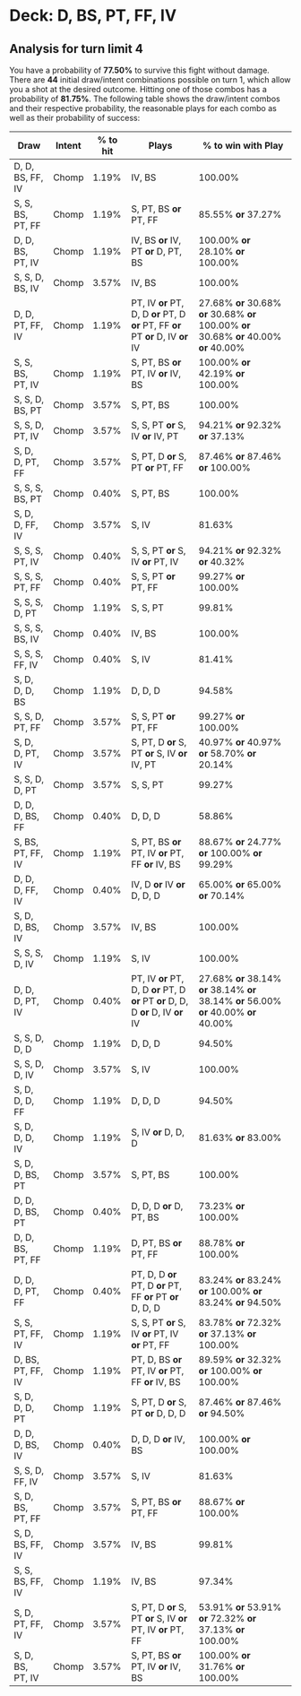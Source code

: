 # Deck: D, BS, PT, FF, IV
## Analysis for turn limit 4
You have a probability of **77.50%** to survive this fight without damage. There are **44** initial draw/intent combinations possible on turn 1, which allow you a shot at the desired outcome. Hitting one of those combos has a probability of **81.75%**.
The following table shows the draw/intent combos and their respective probability, the reasonable plays for each combo as well as their probability of success:

|Draw|Intent|% to hit|Plays|% to win with Play|
|----|------|--------|-----|------------------|
|D, D, BS, FF, IV|Chomp|1.19%|IV, BS|100.00%|
|S, S, BS, PT, FF|Chomp|1.19%|S, PT, BS **or** PT, FF|85.55% **or** 37.27%|
|D, D, BS, PT, IV|Chomp|1.19%|IV, BS **or** IV, PT **or** D, PT, BS|100.00% **or** 28.10% **or** 100.00%|
|S, S, D, BS, IV|Chomp|3.57%|IV, BS|100.00%|
|D, D, PT, FF, IV|Chomp|1.19%|PT, IV **or** PT, D, D **or** PT, D **or** PT, FF **or** PT **or** D, IV **or** IV|27.68% **or** 30.68% **or** 30.68% **or** 100.00% **or** 30.68% **or** 40.00% **or** 40.00%|
|S, S, BS, PT, IV|Chomp|1.19%|S, PT, BS **or** PT, IV **or** IV, BS|100.00% **or** 42.19% **or** 100.00%|
|S, S, D, BS, PT|Chomp|3.57%|S, PT, BS|100.00%|
|S, S, D, PT, IV|Chomp|3.57%|S, S, PT **or** S, IV **or** IV, PT|94.21% **or** 92.32% **or** 37.13%|
|S, D, D, PT, FF|Chomp|3.57%|S, PT, D **or** S, PT **or** PT, FF|87.46% **or** 87.46% **or** 100.00%|
|S, S, S, BS, PT|Chomp|0.40%|S, PT, BS|100.00%|
|S, D, D, FF, IV|Chomp|3.57%|S, IV|81.63%|
|S, S, S, PT, IV|Chomp|0.40%|S, S, PT **or** S, IV **or** PT, IV|94.21% **or** 92.32% **or** 40.32%|
|S, S, S, PT, FF|Chomp|0.40%|S, S, PT **or** PT, FF|99.27% **or** 100.00%|
|S, S, S, D, PT|Chomp|1.19%|S, S, PT|99.81%|
|S, S, S, BS, IV|Chomp|0.40%|IV, BS|100.00%|
|S, S, S, FF, IV|Chomp|0.40%|S, IV|81.41%|
|S, D, D, D, BS|Chomp|1.19%|D, D, D|94.58%|
|S, S, D, PT, FF|Chomp|3.57%|S, S, PT **or** PT, FF|99.27% **or** 100.00%|
|S, D, D, PT, IV|Chomp|3.57%|S, PT, D **or** S, PT **or** S, IV **or** IV, PT|40.97% **or** 40.97% **or** 58.70% **or** 20.14%|
|S, S, D, D, PT|Chomp|3.57%|S, S, PT|99.27%|
|D, D, D, BS, FF|Chomp|0.40%|D, D, D|58.86%|
|S, BS, PT, FF, IV|Chomp|1.19%|S, PT, BS **or** PT, IV **or** PT, FF **or** IV, BS|88.67% **or** 24.77% **or** 100.00% **or** 99.29%|
|D, D, D, FF, IV|Chomp|0.40%|IV, D **or** IV **or** D, D, D|65.00% **or** 65.00% **or** 70.14%|
|S, D, D, BS, IV|Chomp|3.57%|IV, BS|100.00%|
|S, S, S, D, IV|Chomp|1.19%|S, IV|100.00%|
|D, D, D, PT, IV|Chomp|0.40%|PT, IV **or** PT, D, D **or** PT, D **or** PT **or** D, D, D **or** D, IV **or** IV|27.68% **or** 38.14% **or** 38.14% **or** 38.14% **or** 56.00% **or** 40.00% **or** 40.00%|
|S, S, D, D, D|Chomp|1.19%|D, D, D|94.50%|
|S, S, D, D, IV|Chomp|3.57%|S, IV|100.00%|
|S, D, D, D, FF|Chomp|1.19%|D, D, D|94.50%|
|S, D, D, D, IV|Chomp|1.19%|S, IV **or** D, D, D|81.63% **or** 83.00%|
|S, D, D, BS, PT|Chomp|3.57%|S, PT, BS|100.00%|
|D, D, D, BS, PT|Chomp|0.40%|D, D, D **or** D, PT, BS|73.23% **or** 100.00%|
|D, D, BS, PT, FF|Chomp|1.19%|D, PT, BS **or** PT, FF|88.78% **or** 100.00%|
|D, D, D, PT, FF|Chomp|0.40%|PT, D, D **or** PT, D **or** PT, FF **or** PT **or** D, D, D|83.24% **or** 83.24% **or** 100.00% **or** 83.24% **or** 94.50%|
|S, S, PT, FF, IV|Chomp|1.19%|S, S, PT **or** S, IV **or** PT, IV **or** PT, FF|83.78% **or** 72.32% **or** 37.13% **or** 100.00%|
|D, BS, PT, FF, IV|Chomp|1.19%|PT, D, BS **or** PT, IV **or** PT, FF **or** IV, BS|89.59% **or** 32.32% **or** 100.00% **or** 100.00%|
|S, D, D, D, PT|Chomp|1.19%|S, PT, D **or** S, PT **or** D, D, D|87.46% **or** 87.46% **or** 94.50%|
|D, D, D, BS, IV|Chomp|0.40%|D, D, D **or** IV, BS|100.00% **or** 100.00%|
|S, S, D, FF, IV|Chomp|3.57%|S, IV|81.63%|
|S, D, BS, PT, FF|Chomp|3.57%|S, PT, BS **or** PT, FF|88.67% **or** 100.00%|
|S, D, BS, FF, IV|Chomp|3.57%|IV, BS|99.81%|
|S, S, BS, FF, IV|Chomp|1.19%|IV, BS|97.34%|
|S, D, PT, FF, IV|Chomp|3.57%|S, PT, D **or** S, PT **or** S, IV **or** PT, IV **or** PT, FF|53.91% **or** 53.91% **or** 72.32% **or** 37.13% **or** 100.00%|
|S, D, BS, PT, IV|Chomp|3.57%|S, PT, BS **or** PT, IV **or** IV, BS|100.00% **or** 31.76% **or** 100.00%|
